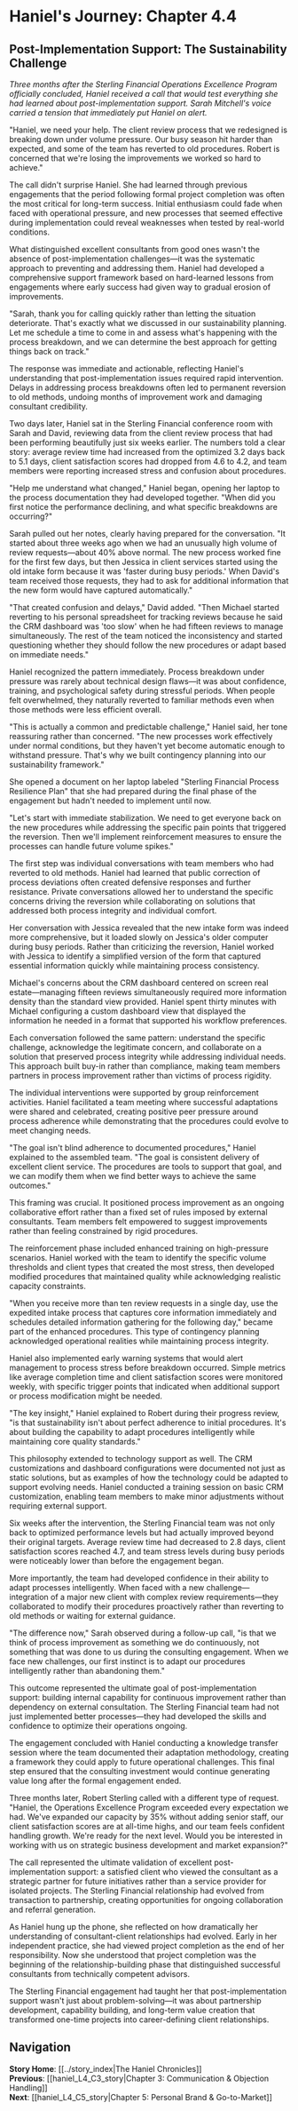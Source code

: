 # Haniel's Journey: Chapter 4.4
## Post-Implementation Support: The Sustainability Challenge

*Three months after the Sterling Financial Operations Excellence Program officially concluded, Haniel received a call that would test everything she had learned about post-implementation support. Sarah Mitchell's voice carried a tension that immediately put Haniel on alert.*

"Haniel, we need your help. The client review process that we redesigned is breaking down under volume pressure. Our busy season hit harder than expected, and some of the team has reverted to old procedures. Robert is concerned that we're losing the improvements we worked so hard to achieve."

The call didn't surprise Haniel. She had learned through previous engagements that the period following formal project completion was often the most critical for long-term success. Initial enthusiasm could fade when faced with operational pressure, and new processes that seemed effective during implementation could reveal weaknesses when tested by real-world conditions.

What distinguished excellent consultants from good ones wasn't the absence of post-implementation challenges—it was the systematic approach to preventing and addressing them. Haniel had developed a comprehensive support framework based on hard-learned lessons from engagements where early success had given way to gradual erosion of improvements.

"Sarah, thank you for calling quickly rather than letting the situation deteriorate. That's exactly what we discussed in our sustainability planning. Let me schedule a time to come in and assess what's happening with the process breakdown, and we can determine the best approach for getting things back on track."

The response was immediate and actionable, reflecting Haniel's understanding that post-implementation issues required rapid intervention. Delays in addressing process breakdowns often led to permanent reversion to old methods, undoing months of improvement work and damaging consultant credibility.

Two days later, Haniel sat in the Sterling Financial conference room with Sarah and David, reviewing data from the client review process that had been performing beautifully just six weeks earlier. The numbers told a clear story: average review time had increased from the optimized 3.2 days back to 5.1 days, client satisfaction scores had dropped from 4.6 to 4.2, and team members were reporting increased stress and confusion about procedures.

"Help me understand what changed," Haniel began, opening her laptop to the process documentation they had developed together. "When did you first notice the performance declining, and what specific breakdowns are occurring?"

Sarah pulled out her notes, clearly having prepared for the conversation. "It started about three weeks ago when we had an unusually high volume of review requests—about 40% above normal. The new process worked fine for the first few days, but then Jessica in client services started using the old intake form because it was 'faster during busy periods.' When David's team received those requests, they had to ask for additional information that the new form would have captured automatically."

"That created confusion and delays," David added. "Then Michael started reverting to his personal spreadsheet for tracking reviews because he said the CRM dashboard was 'too slow' when he had fifteen reviews to manage simultaneously. The rest of the team noticed the inconsistency and started questioning whether they should follow the new procedures or adapt based on immediate needs."

Haniel recognized the pattern immediately. Process breakdown under pressure was rarely about technical design flaws—it was about confidence, training, and psychological safety during stressful periods. When people felt overwhelmed, they naturally reverted to familiar methods even when those methods were less efficient overall.

"This is actually a common and predictable challenge," Haniel said, her tone reassuring rather than concerned. "The new processes work effectively under normal conditions, but they haven't yet become automatic enough to withstand pressure. That's why we built contingency planning into our sustainability framework."

She opened a document on her laptop labeled "Sterling Financial Process Resilience Plan" that she had prepared during the final phase of the engagement but hadn't needed to implement until now.

"Let's start with immediate stabilization. We need to get everyone back on the new procedures while addressing the specific pain points that triggered the reversion. Then we'll implement reinforcement measures to ensure the processes can handle future volume spikes."

The first step was individual conversations with team members who had reverted to old methods. Haniel had learned that public correction of process deviations often created defensive responses and further resistance. Private conversations allowed her to understand the specific concerns driving the reversion while collaborating on solutions that addressed both process integrity and individual comfort.

Her conversation with Jessica revealed that the new intake form was indeed more comprehensive, but it loaded slowly on Jessica's older computer during busy periods. Rather than criticizing the reversion, Haniel worked with Jessica to identify a simplified version of the form that captured essential information quickly while maintaining process consistency.

Michael's concerns about the CRM dashboard centered on screen real estate—managing fifteen reviews simultaneously required more information density than the standard view provided. Haniel spent thirty minutes with Michael configuring a custom dashboard view that displayed the information he needed in a format that supported his workflow preferences.

Each conversation followed the same pattern: understand the specific challenge, acknowledge the legitimate concern, and collaborate on a solution that preserved process integrity while addressing individual needs. This approach built buy-in rather than compliance, making team members partners in process improvement rather than victims of process rigidity.

The individual interventions were supported by group reinforcement activities. Haniel facilitated a team meeting where successful adaptations were shared and celebrated, creating positive peer pressure around process adherence while demonstrating that the procedures could evolve to meet changing needs.

"The goal isn't blind adherence to documented procedures," Haniel explained to the assembled team. "The goal is consistent delivery of excellent client service. The procedures are tools to support that goal, and we can modify them when we find better ways to achieve the same outcomes."

This framing was crucial. It positioned process improvement as an ongoing collaborative effort rather than a fixed set of rules imposed by external consultants. Team members felt empowered to suggest improvements rather than feeling constrained by rigid procedures.

The reinforcement phase included enhanced training on high-pressure scenarios. Haniel worked with the team to identify the specific volume thresholds and client types that created the most stress, then developed modified procedures that maintained quality while acknowledging realistic capacity constraints.

"When you receive more than ten review requests in a single day, use the expedited intake process that captures core information immediately and schedules detailed information gathering for the following day," became part of the enhanced procedures. This type of contingency planning acknowledged operational realities while maintaining process integrity.

Haniel also implemented early warning systems that would alert management to process stress before breakdown occurred. Simple metrics like average completion time and client satisfaction scores were monitored weekly, with specific trigger points that indicated when additional support or process modification might be needed.

"The key insight," Haniel explained to Robert during their progress review, "is that sustainability isn't about perfect adherence to initial procedures. It's about building the capability to adapt procedures intelligently while maintaining core quality standards."

This philosophy extended to technology support as well. The CRM customizations and dashboard configurations were documented not just as static solutions, but as examples of how the technology could be adapted to support evolving needs. Haniel conducted a training session on basic CRM customization, enabling team members to make minor adjustments without requiring external support.

Six weeks after the intervention, the Sterling Financial team was not only back to optimized performance levels but had actually improved beyond their original targets. Average review time had decreased to 2.8 days, client satisfaction scores reached 4.7, and team stress levels during busy periods were noticeably lower than before the engagement began.

More importantly, the team had developed confidence in their ability to adapt processes intelligently. When faced with a new challenge—integration of a major new client with complex review requirements—they collaborated to modify their procedures proactively rather than reverting to old methods or waiting for external guidance.

"The difference now," Sarah observed during a follow-up call, "is that we think of process improvement as something we do continuously, not something that was done to us during the consulting engagement. When we face new challenges, our first instinct is to adapt our procedures intelligently rather than abandoning them."

This outcome represented the ultimate goal of post-implementation support: building internal capability for continuous improvement rather than dependency on external consultation. The Sterling Financial team had not just implemented better processes—they had developed the skills and confidence to optimize their operations ongoing.

The engagement concluded with Haniel conducting a knowledge transfer session where the team documented their adaptation methodology, creating a framework they could apply to future operational challenges. This final step ensured that the consulting investment would continue generating value long after the formal engagement ended.

Three months later, Robert Sterling called with a different type of request. "Haniel, the Operations Excellence Program exceeded every expectation we had. We've expanded our capacity by 35% without adding senior staff, our client satisfaction scores are at all-time highs, and our team feels confident handling growth. We're ready for the next level. Would you be interested in working with us on strategic business development and market expansion?"

The call represented the ultimate validation of excellent post-implementation support: a satisfied client who viewed the consultant as a strategic partner for future initiatives rather than a service provider for isolated projects. The Sterling Financial relationship had evolved from transaction to partnership, creating opportunities for ongoing collaboration and referral generation.

As Haniel hung up the phone, she reflected on how dramatically her understanding of consultant-client relationships had evolved. Early in her independent practice, she had viewed project completion as the end of her responsibility. Now she understood that project completion was the beginning of the relationship-building phase that distinguished successful consultants from technically competent advisors.

The Sterling Financial engagement had taught her that post-implementation support wasn't just about problem-solving—it was about partnership development, capability building, and long-term value creation that transformed one-time projects into career-defining client relationships.

## Navigation
**Story Home**: [[../story_index|The Haniel Chronicles]]  
**Previous**: [[haniel_L4_C3_story|Chapter 3: Communication & Objection Handling]]  
**Next**: [[haniel_L4_C5_story|Chapter 5: Personal Brand & Go-to-Market]]